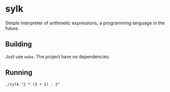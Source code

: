 # sylk

Simple interpreter of arithmetic expressions, a programming
language in the future.

## Building

Just use `make`. The project have no dependencies.

## Running

`./sylk "2 * (3 + 1) - 2"`
